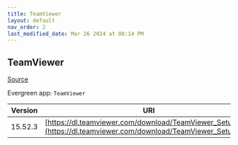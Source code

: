 ```yaml
---
title: TeamViewer
layout: default
nav_order: 2
last_modified_date: Mar 26 2024 at 08:14 PM
---
```


## TeamViewer

[Source](https://www.teamviewer.com/)

Evergreen app: `TeamViewer`

| Version | URI                                                                                                                |
| ------- | ------------------------------------------------------------------------------------------------------------------ |
| 15.52.3 | [https://dl.teamviewer.com/download/TeamViewer_Setup.exe](https://dl.teamviewer.com/download/TeamViewer_Setup.exe) |
